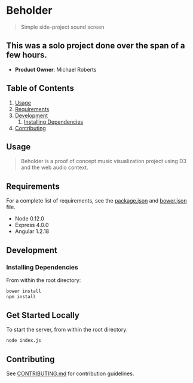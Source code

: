 # Beholder

> Simple side-project sound screen

## This was a solo project done over the span of a few hours.

  - __Product Owner__: Michael Roberts

## Table of Contents

1. [Usage](#Usage)
1. [Requirements](#requirements)
1. [Development](#development)
    1. [Installing Dependencies](#installing-dependencies)
1. [Contributing](#contributing)

## Usage

> Beholder is a proof of concept music visualization project using D3 and the web audio context.

## Requirements

For a complete list of requirements, see the [package.json](package.json) and [bower.json](bower.json) file.

- Node 0.12.0
- Express 4.0.0
- Angular 1.2.18

## Development

### Installing Dependencies

From within the root directory:

```sh
bower install
npm install
```

## Get Started Locally

To start the server, from within the root directory:

```sh
node index.js
```

## Contributing

See [CONTRIBUTING.md](CONTRIBUTING.md) for contribution guidelines.
